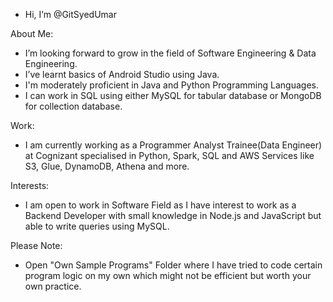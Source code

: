 - Hi, I’m @GitSyedUmar

About Me:
- I’m looking forward to grow in the field of Software Engineering & Data Engineering.
- I’ve learnt basics of Android Studio using Java.
- I'm moderately proficient in Java and Python Programming Languages.
- I can work in SQL using either MySQL for tabular database or MongoDB for collection database.

Work:
- I am currently working as a Programmer Analyst Trainee(Data Engineer) at Cognizant specialised in Python, Spark, SQL and AWS Services like S3, Glue, DynamoDB, Athena and more.

Interests:
- I am open to work in Software Field as I have interest to work as a Backend Developer with small knowledge in Node.js and JavaScript but able to write queries using MySQL.

Please Note:
- Open "Own Sample Programs" Folder where I have tried to code certain program logic on my own which might not be efficient but worth your own practice.

<!---
GitSyedUmar/GitSyedUmar is a ✨ special ✨ repository because its `README.md` (this file) appears on your GitHub profile.
You can click the Preview link to take a look at your changes.
--->
